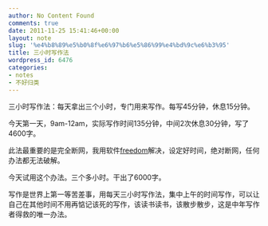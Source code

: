 ```yaml
---
author: No Content Found
comments: true
date: 2011-11-25 15:41:46+00:00
layout: note
slug: '%e4%b8%89%e5%b0%8f%e6%97%b6%e5%86%99%e4%bd%9c%e6%b3%95'
title: 三小时写作法
wordpress_id: 6476
categories:
- notes
- 不好归类
---
```


三小时写作法：每天拿出三个小时，专门用来写作。每写45分钟，休息15分钟。





今天第一天，9am-12am，实际写作时间135分钟，中间2次休息30分钟，写了4600字。





此法最重要的是完全断网，我用软件[freedom](http://macfreedom.com)解决，设定好时间，绝对断网，任何办法都无法破解。





今天试用这个办法。三个多小时。干出了6000字。





写作是世界上第一等苦差事，用每天三小时写作法，集中上午的时间写作，可以让自己在其他时间不用再惦记该死的写作，该读书读书，该散步散步，这是中年写作者得救的唯一办法。
